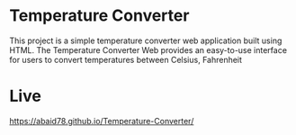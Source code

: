 # Temperature Converter
This project is a simple temperature converter web application built using HTML. The Temperature Converter Web provides an easy-to-use interface for users to convert temperatures between Celsius, Fahrenheit
# Live
https://abaid78.github.io/Temperature-Converter/
